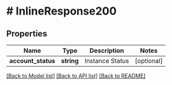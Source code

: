 # # InlineResponse200

## Properties

Name | Type | Description | Notes
------------ | ------------- | ------------- | -------------
**account_status** | **string** | Instance Status | [optional] 

[[Back to Model list]](../../README.md#documentation-for-models) [[Back to API list]](../../README.md#documentation-for-api-endpoints) [[Back to README]](../../README.md)


